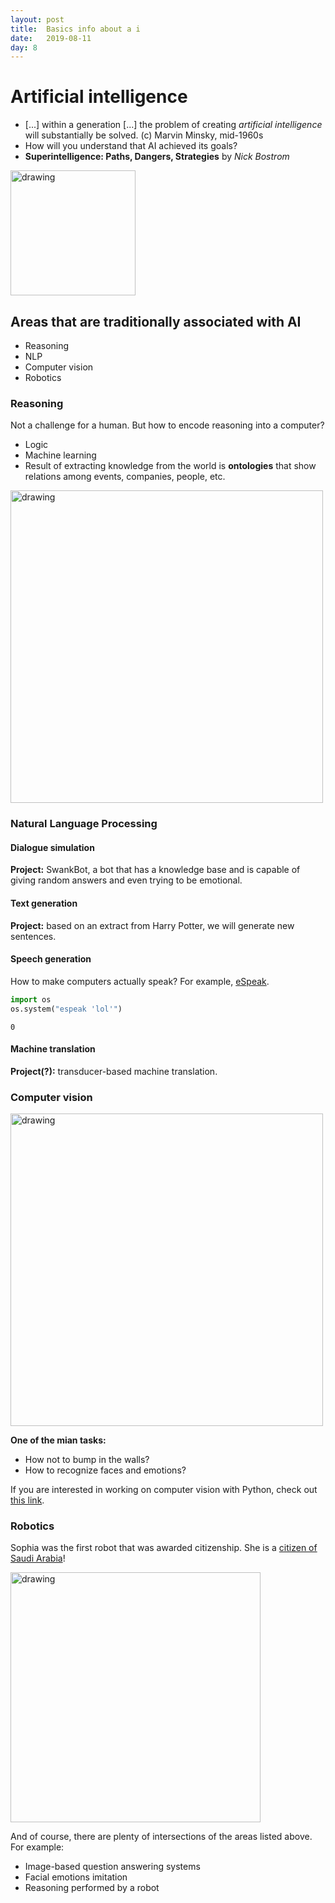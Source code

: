 ```yaml
---
layout: post
title:  Basics info about a i
date:   2019-08-11
day: 8
---
```



# Artificial intelligence


* \[...\] within a generation \[...\] the problem of creating *artificial intelligence* will substantially be solved. (c) Marvin Minsky, mid-1960s
* How will you understand that AI achieved its goals?
* **Superintelligence: Paths, Dangers, Strategies** by *Nick Bostrom*

<img src="{{ site.baseurl }}/images/1.jpg" alt="drawing" width="200"/>

## Areas that are traditionally associated with AI
* Reasoning
* NLP
* Computer vision
* Robotics

### Reasoning

Not a challenge for a human. But how to encode reasoning into a computer?

* Logic
* Machine learning
* Result of extracting knowledge from the world is **ontologies** that show relations among events, companies, people, etc.
<img src="{{ site.baseurl }}/images/2.png" alt="drawing" width="500"/>

### Natural Language Processing

#### Dialogue simulation
**Project:** SwankBot, a bot that has a knowledge base and is capable of giving random answers and even trying to be emotional.

#### Text generation
**Project:** based on an extract from Harry Potter, we will generate new sentences.

#### Speech generation
How to make computers actually speak? For example, [eSpeak](http://espeak.sourceforge.net/commands.html).


```python
import os
os.system("espeak 'lol'")
```




    0



#### Machine translation
**Project(?):** transducer-based machine translation.

### Computer vision
<img src="{{ site.baseurl }}/images/3.jpg" alt="drawing" width="500"/>

**One of the mian tasks:**
* How not to bump in the walls?
* How to recognize faces and emotions?

If you are interested in working on computer vision with Python, check out [this link](http://www.paulvangent.com/2016/08/05/emotion-recognition-using-facial-landmarks/).


### Robotics
Sophia was the first robot that was awarded citizenship. She is a [citizen of Saudi Arabia](https://www.youtube.com/watch?v=sKrV2CVDXjo)!

<img src="{{ site.baseurl }}/images/4.png" alt="drawing" width="400"/>



 

And of course, there are plenty of intersections of the areas listed above. For example:
* Image-based question answering systems
* Facial emotions imitation
* Reasoning performed by a robot
